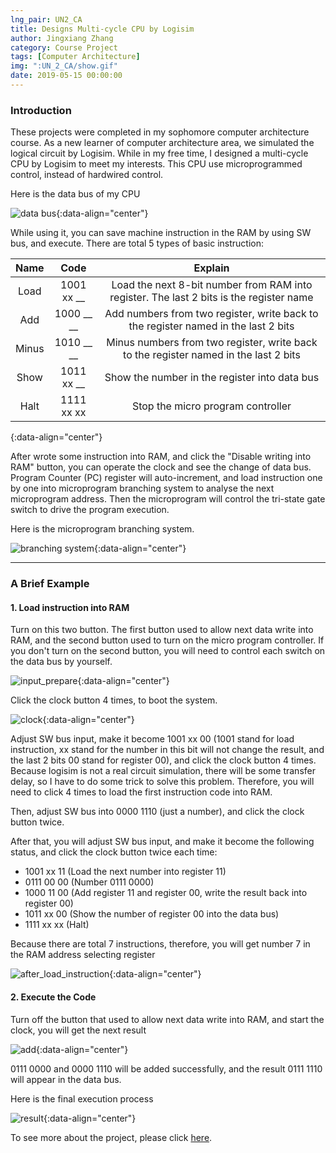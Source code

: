 ```yaml
---
lng_pair: UN2_CA
title: Designs Multi-cycle CPU by Logisim 
author: Jingxiang Zhang
category: Course Project
tags: [Computer Architecture]
img: ":UN_2_CA/show.gif"
date: 2019-05-15 00:00:00
---
```


### Introduction

These projects were completed in my sophomore computer architecture course. As a new learner of computer architecture area, we simulated the logical circuit by Logisim. While in my free time, I designed a multi-cycle CPU by Logisim to meet my interests. <!-- outline-start --> This CPU use microprogrammed control, instead of hardwired control. <!-- outline-end -->

Here is the data bus of my CPU

![data bus](:UN_2_CA/frontimg.png){:data-align="center"}


While using it, you can save machine instruction in the RAM by using SW bus, and execute. There are total 5 types of basic instruction:

| Name | Code | Explain |
| :-----------: | :-----------: | :-----------: |
| Load | 1001 xx __ | Load the next 8-bit number from RAM into register. The last 2 bits is the register name |	
| Add | 1000 __ __ | Add numbers from two register, write back to the register named in the last 2 bits |
| Minus | 1010 __ __ | Minus numbers from two register, write back to the register named in the last 2 bits |
| Show | 1011 xx __ | Show the number in the register into data bus |
| Halt | 1111 xx xx | Stop the micro program controller |	
{:data-align="center"}
		
After wrote some instruction into RAM, and click the "Disable writing into RAM" button, you can operate the clock and see the change of data bus. Program Counter (PC) register will auto-increment, and load instruction one by one into microprogram branching system to analyse the next microprogram address. Then the microprogram will control the tri-state gate switch to drive the program execution.

Here is the microprogram branching system.

![branching system](:UN_2_CA/branch.png){:data-align="center"}


***


### A Brief Example

#### 1. Load instruction into RAM

Turn on this two button. The first button used to allow next data write into RAM, and the second button used to turn on the micro program controller. If you don't turn on the second button, you will need to control each switch on the data bus by yourself.

![input_prepare](:UN_2_CA/input_prepare.png){:data-align="center"}

Click the clock button 4 times, to boot the system.

![clock](:UN_2_CA/clock.png){:data-align="center"}

Adjust SW bus input, make it become 1001 xx 00 (1001 stand for load instruction, xx stand for the number in this bit will not change the result, and the last 2 bits 00 stand for register 00), and click the clock button 4 times. Because logisim is not a real circuit simulation, there will be some transfer delay, so I have to do some trick to solve this problem. Therefore, you will need to click 4 times to load the first instruction code into RAM.

Then, adjust SW bus into 0000 1110 (just a number), and click the clock button twice.

After that, you will adjust SW bus input, and make it become the following status, and click the clock button twice each time:
- 1001 xx 11 (Load the next number into register 11)
- 0111 00 00 (Number 0111 0000)
- 1000 11 00 (Add register 11 and register 00, write the result back into register 00)
- 1011 xx 00 (Show the number of register 00 into the data bus)
- 1111 xx xx (Halt)

Because there are total 7 instructions, therefore, you will get number 7 in the RAM address selecting register

![after_load_instruction](:UN_2_CA/after_load_instruction.png){:data-align="center"}


#### 2. Execute the Code

Turn off the button that used to allow next data write into RAM, and start the clock, you will get the next result

![add](:UN_2_CA/add.png){:data-align="center"}

0111 0000 and 0000 1110 will be added successfully, and the result 0111 1110 will appear in the data bus.

Here is the final execution process

![result](:UN_2_CA/show.gif){:data-align="center"}

To see more about the project, please click [here](https://github.com/Jingxiang-Zhang/Computer-Graphics).
